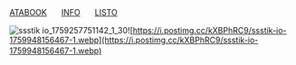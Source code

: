 [ATABOOK](https://yfl.atabook.org/)ㅤㅤ[INFO](https://rentry.co/needyourblood)ㅤㅤ[LISTO](https://listography.com/orph)


![ssstik io_1759257751142_1_30](https://github.com/user-attachments/assets/ca39dbde-c8ab-4b7e-ae6e-2a49fba2dd50)![https://i.postimg.cc/kXBPhRC9/ssstik-io-1759948156467-1.webp](https://i.postimg.cc/kXBPhRC9/ssstik-io-1759948156467-1.webp)
ㅤㅤ

ㅤㅤ

ㅤㅤ
ㅤㅤ
ㅤㅤ
ㅤㅤ
ㅤㅤ

ㅤㅤㅤㅤㅤㅤ

ㅤㅤ
ㅤㅤ
ㅤㅤㅤㅤ

ㅤㅤ
ㅤㅤ
ㅤㅤ
ㅤㅤ

ㅤㅤ
ㅤㅤ
ㅤㅤㅤㅤ

ㅤㅤ
ㅤㅤ
ㅤㅤ
ㅤㅤ

ㅤㅤ
ㅤㅤ
ㅤㅤㅤㅤ

ㅤㅤ
ㅤㅤ
ㅤㅤ
ㅤㅤ
ㅤㅤ
ㅤㅤㅤㅤ

ㅤㅤ
